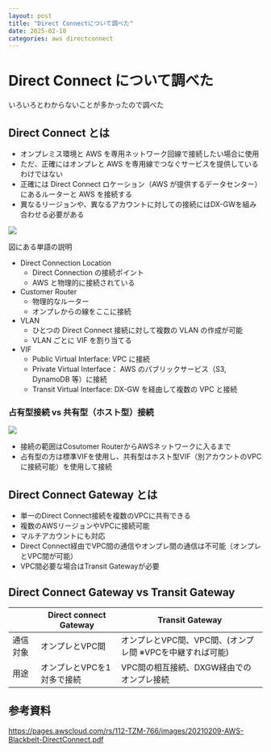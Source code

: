 ```yaml
---
layout: post
title: "Direct Connectについて調べた"
date: 2025-02-10
categories: aws directconnect
---
```


# Direct Connect について調べた

いろいろとわからないことが多かったので調べた

## Direct Connect とは

- オンプレミス環境と AWS を専用ネットワーク回線で接続したい場合に使用
- ただ、正確にはオンプレと AWS を専用線でつなぐサービスを提供しているわけではない
- 正確には Direct Connect ロケーション（AWS が提供するデータセンター）にあるルーターと AWS を接続する
- 異なるリージョンや、異なるアカウントに対しての接続にはDX-GWを組み合わせる必要がある

![]({{site.baseurl}}/images/aws/direct-connect/dx-vifs.png)

図にある単語の説明

- Direct Connection Location
  - Direct Connection の接続ポイント
  - AWS と物理的に接続されている
- Customer Router
  - 物理的なルーター
  - オンプレからの線をここに接続
- VLAN
  - ひとつの Direct Connect 接続に対して複数の VLAN の作成が可能
  - VLAN ごとに VIF を割り当てる
- VIF
  - Public Virtual Interface: VPC に接続
  - Private Virtual Interface： AWS のパブリックサービス（S3, DynamoDB 等）に接続
  - Transit Virtual Interface: DX-GW を経由して複数の VPC と接続

### 占有型接続 vs 共有型（ホスト型）接続
![]({{site.baseurl}}/images/aws/direct-connect/standerd_hosted.png)

- 接続の範囲はCosutomer RouterからAWSネットワークに入るまで
- 占有型の方は標準VIFを使用し、共有型はホスト型VIF（別アカウントのVPCに接続可能）を使用して接続

## Direct Connect Gateway とは

- 単一のDirect Connect接続を複数のVPCに共有できる
- 複数のAWSリージョンやVPCに接続可能
- マルチアカウントにも対応
- Direct Connect経由でVPC間の通信やオンプレ間の通信は不可能（オンプレとVPC間が可能）
- VPC間必要な場合はTransit Gatewayが必要


## Direct Connect Gateway vs Transit Gateway

||Direct connect Gateway|Transit Gateway|
|---|---|---|
|通信対象|オンプレとVPC間|オンプレとVPC間、VPC間、(オンプレ間 ※VPCを中継すれば可能)|
|用途|オンプレとVPCを1対多で接続|VPC間の相互接続、DXGW経由でのオンプレ接続|


## 参考資料

https://pages.awscloud.com/rs/112-TZM-766/images/20210209-AWS-Blackbelt-DirectConnect.pdf